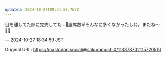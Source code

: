 ```yaml
---
updated: 2024-10-27T09:34:59.762Z
---
```


<p>目を離してた隙に完売してた…🥲座席数がそんなに多くなかったしね。またね〜👋🏻</p>

&mdash; 2024-10-27 18:34:59 JST

Original URL: https://mastodon.social/@sakuramochi0/113378702115720516
